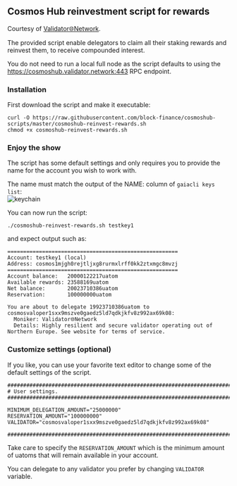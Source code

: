 ## Cosmos Hub reinvestment script for rewards

Courtesy of [Validator🌐Network](https://validator.network).

The provided script enable delegators to claim all their staking rewards and reinvest them, to receive compounded interest.

You do not need to run a local full node as the script defaults to using the https://cosmoshub.validator.network:443 RPC endpoint.


### Installation

First download the script and make it executable:
```
curl -O https://raw.githubusercontent.com/block-finance/cosmoshub-scripts/master/cosmoshub-reinvest-rewards.sh
chmod +x cosmoshub-reinvest-rewards.sh
```

### Enjoy the show

The script has some default settings and only requires you to provide the name for the account you wish to work with.

The name must match the output of the NAME: column of `gaiacli keys list`:  
![keychain](https://validator.network/img/gaiacli01.png "gaiacli keys list output")

You can now run the script:
```
./cosmoshub-reinvest-rewards.sh testkey1
```

and expect output such as:

```
======================================================
Account: testkey1 (local)
Address: cosmos1mjgh0rejtljxg8rurmxlrff0kk2ztxmgc8mvzj
======================================================
Account balance:   20000122217uatom
Available rewards: 23588169uatom
Net balance:       20023710386uatom
Reservation:       100000000uatom

You are about to delegate 19923710386uatom to cosmosvaloper1sxx9mszve0gaedz5ld7qdkjkfv8z992ax69k08:
  Moniker: Validator🌐Network
  Details: Highly resilient and secure validator operating out of Northern Europe. See website for terms of service.
```

### Customize settings (optional)
If you like, you can use your favorite text editor to change some of the default settings of the script.

```
##############################################################################
# User settings.
##############################################################################

MINIMUM_DELEGATION_AMOUNT="25000000"
RESERVATION_AMOUNT="100000000"
VALIDATOR="cosmosvaloper1sxx9mszve0gaedz5ld7qdkjkfv8z992ax69k08"

##############################################################################
```

Take care to specify the `RESERVATION_AMOUNT` which is the minimum amount of uatoms that will remain available in your account.

You can delegate to any validator you prefer by changing `VALIDATOR` variable.
